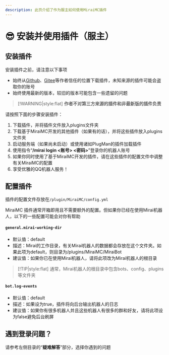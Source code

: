 ```yaml
---
description: 此页介绍了作为服主如何使用MiraiMC插件
---
```


# 😎 安装并使用插件（服主）

## 安装插件

安装插件之前，请注意以下事项

* 始终从[Github](https://github.com/DreamVoid/MiraiMC/releases)、[Gitee](https://gitee.com/dreamvoid/MiraiMC/releases)等作者信任的位置下载插件，未知来源的插件可能会盗取你的账号
* 始终使用最新的版本，较旧的版本可能包含一些遗留的问题

> [!WARNING|style:flat] 
> **作者不对第三方来源的插件和非最新版的插件负责**

请按照下面的步骤安装插件：

1. 下载插件，并将插件文件放入plugins文件夹
2. 下载基于MiraiMC开发的其他插件（如果有的话），并将这些插件放入plugins文件夹
3. 启动服务端（如果尚未启动）或使用诸如PlugMan的插件加载插件
4. 使用指令“**/mirai login <账号> <密码>**”登录你的机器人账号
5. 如果你同时使用了基于MiraiMC开发的插件，请在这些插件的配置文件中调整有关MiraiMC的配置
6. 享受优雅的QQ机器人服务！

## 配置插件

插件的配置文件存放在`/plugin/MiraiMC/config.yml`

MiraiMC 插件通常开箱即用且不需要额外的配置。但如果你已经在使用Mirai机器人，以下的一些配置可能会对你有帮助

#### `general.mirai-working-dir`

* 默认值：default
* 描述：Mirai的工作目录，有关Mirai机器人的数据都会存放在这个文件夹。如果此项为default，则目录为/plugins/MiraiMC/MiraiBot
* 建议值：如果你已在使用Mirai机器人，请将此项改为Mirai机器人的根目录

> [!TIP|style:flat]
> 通常，Mirai机器人的根目录中包含bots、config、plugins等文件夹

#### `bot.log-events`

* 默认值：default
* 描述：如果设为true，插件将向后台输出机器人的日志
* 建议值：如果你有很多机器人并且这些机器人有很多的群和好友，请将此项设为false避免后台刷屏

## 遇到登录问题？

请参考左侧目录的“**疑难解答**”部分，选择你遇到的问题
